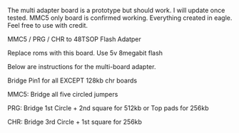 The multi adapter board is a prototype but should work. I will update once tested. MMC5 only board is confirmed working. Everything created in eagle. Feel free to use with credit.

MMC5 / PRG / CHR to 48TSOP Flash Adatper

Replace roms with this board. Use 5v 8megabit flash

Below are instructions for the multi-board adapter. 

Bridge Pin1 for all EXCEPT 128kb chr boards

MMC5: Bridge all five circled jumpers

PRG: Bridge 1st Circle + 2nd square for 512kb or Top pads for 256kb

CHR: Bridge 3rd Circle + 1st square for 256kb
